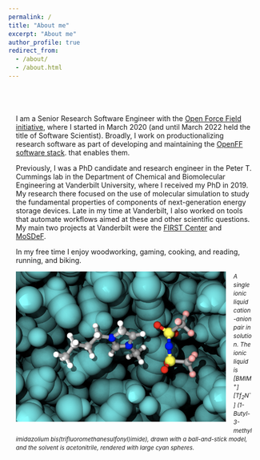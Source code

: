 ```yaml
---
permalink: /
title: "About me"
excerpt: "About me"
author_profile: true
redirect_from: 
  - /about/
  - /about.html
---
```


<div
style="max-width:800px;margin-left:auto;margin-right:auto;padding-top:40px;padding-bottom:20px;padding-left:15px;padding-right:15px">

<p>
I am a Senior Research Software Engineer with the <a href="https://openforcefield.org">Open Force Field initiative</a>,
where I started in March 2020 (and until March 2022 held the title of Software Scientist). Broadly, I work on productionalizing research software as part of developing and maintaining the <a href="https://github.com/openforcefield">OpenFF software stack</a>.
that enables them.
</p>

<p>
Previously, I was a PhD candidate and research engineer in the Peter T.
Cummings lab in the Department of Chemical and Biomolecular
Engineering at Vanderbilt University, where I received my PhD in 2019. My research there focused on the
use of molecular simulation to study the fundamental properties of components of next-generation
energy storage devices. Late in my time at Vanderbilt, I also worked on tools that automate workflows aimed at these
and other scientific questions. My main two projects at Vanderbilt were the <a href="https://web.ornl.gov/sci/first/">FIRST Center</a> and <a href="https://mosdef.org">MoSDeF</a>.
</p>

<p>
In my free time I enjoy woodworking, gaming, cooking, and reading, running, and biking.
</p>

<img style="float: left; margin: 0px 15px 10px 0px;" src="/images/solvent.png"  height="300" width="420"/>

<p>
<small>
<i>A single ionic liquid cation-anion pair in solution. The ionic liquid is
[BMIM<sup>+</sup>][Tf<sub>2</sub>N<sup>-</sup>] (1-Butyl-3-methylimidazolium
bis(trifluoromethanesulfonyl)imide), drawn with a ball-and-stick model, and the
solvent is acetonitrile, rendered with large cyan spheres.
</i>
</small>
</p>

</div>
